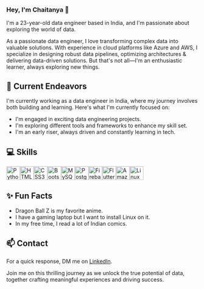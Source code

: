 ### Hey, I'm Chaitanya 👋 

I'm a 23-year-old data engineer based in India, and I'm passionate about exploring the world of data.

As a passionate data engineer, I love transforming complex data into valuable solutions. With experience in cloud platforms like Azure and AWS, I specialize in designing robust data pipelines, optimizing architectures & delivering data-driven solutions. But that's not all—I'm an enthusiastic learner, always exploring new things. 

## 🔭 Current Endeavors 

I'm currently working as a data engineer in India, where my journey involves both building and learning. Here's what I'm currently focused on:

- I'm engaged in exciting data engineering projects.
- I'm exploring different tools and frameworks to enhance my skill set.
- I'm an early riser, always driven and constantly learning in tech.

## 💻 Skills


<p align="left">
<a href="https://www.python.org/" target="_blank" rel="noreferrer"><img src="https://raw.githubusercontent.com/danielcranney/readme-generator/main/public/icons/skills/python-colored.svg" width="36" height="36" alt="Python" /></a><a href="https://developer.mozilla.org/en-US/docs/Glossary/HTML5" target="_blank" rel="noreferrer"><img src="https://raw.githubusercontent.com/danielcranney/readme-generator/main/public/icons/skills/html5-colored.svg" width="36" height="36" alt="HTML5" /></a><a href="https://www.w3.org/TR/CSS/#css" target="_blank" rel="noreferrer"><img src="https://raw.githubusercontent.com/danielcranney/readme-generator/main/public/icons/skills/css3-colored.svg" width="36" height="36" alt="CSS3" /></a><a href="https://getbootstrap.com/" target="_blank" rel="noreferrer"><img src="https://raw.githubusercontent.com/danielcranney/readme-generator/main/public/icons/skills/bootstrap-colored.svg" width="36" height="36" alt="Bootstrap" /></a><a href="https://www.mysql.com/" target="_blank" rel="noreferrer"><img src="https://raw.githubusercontent.com/danielcranney/readme-generator/main/public/icons/skills/mysql-colored.svg" width="36" height="36" alt="MySQL" /></a><a href="https://www.postgresql.org/" target="_blank" rel="noreferrer"><img src="https://raw.githubusercontent.com/danielcranney/readme-generator/main/public/icons/skills/postgresql-colored.svg" width="36" height="36" alt="PostgreSQL" /></a><a href="https://firebase.google.com/" target="_blank" rel="noreferrer"><img src="https://raw.githubusercontent.com/danielcranney/readme-generator/main/public/icons/skills/firebase-colored.svg" width="36" height="36" alt="Firebase" /></a><a href="https://flutter.dev/" target="_blank" rel="noreferrer"><img src="https://raw.githubusercontent.com/danielcranney/readme-generator/main/public/icons/skills/flutter-colored.svg" width="36" height="36" alt="Flutter" /></a><a href="https://aws.amazon.com" target="_blank" rel="noreferrer"><img src="https://raw.githubusercontent.com/danielcranney/readme-generator/main/public/icons/skills/aws-colored-dark.svg" width="36" height="36" alt="Amazon Web Services" /></a><a href="https://www.linux.org" target="_blank" rel="noreferrer"><img src="https://raw.githubusercontent.com/danielcranney/readme-generator/main/public/icons/skills/linux-colored.svg" width="36" height="36" alt="Linux" /></a></p>

## ✨ Fun Facts 

- Dragon Ball Z is my favorite anime.
- I have a gaming laptop but I want to install Linux on it.
- In my free time, I read a lot of Indian comics.

## 📫 Contact

 For a quick response, DM me on [LinkedIn](https://www.linkedin.com/in/chaitanyadeshpande3005/). 

Join me on this thrilling journey as we unlock the true potential of data, together crafting meaningful experiences and driving success.

<!--## GitHub Stats
<p><img src="https://github-readme-stats.vercel.app/api?username=chaitanyaonline&amp;show_icons=true" alt="GitHub Stats"></p>-->
